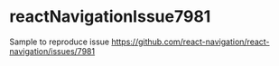 # reactNavigationIssue7981

Sample to reproduce issue https://github.com/react-navigation/react-navigation/issues/7981
